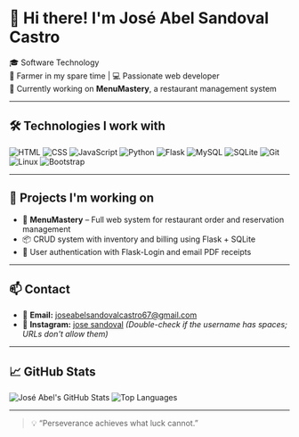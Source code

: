 # 👋 Hi there! I'm José Abel Sandoval Castro

🎓 Software Technology   
🌿 Farmer in my spare time | 💻 Passionate web developer  
🚀 Currently working on **MenuMastery**, a restaurant management system

---

## 🛠️ Technologies I work with
![HTML](https://img.shields.io/badge/-HTML5-E34F26?style=flat&logo=html5&logoColor=white)
![CSS](https://img.shields.io/badge/-CSS3-1572B6?style=flat&logo=css3)
![JavaScript](https://img.shields.io/badge/-JavaScript-F7DF1E?style=flat&logo=javascript&logoColor=black)
![Python](https://img.shields.io/badge/-Python-3776AB?style=flat&logo=python&logoColor=white)
![Flask](https://img.shields.io/badge/-Flask-000000?style=flat&logo=flask)
![MySQL](https://img.shields.io/badge/-MySQL-4479A1?style=flat&logo=mysql)
![SQLite](https://img.shields.io/badge/-SQLite-003B57?style=flat&logo=sqlite)
![Git](https://img.shields.io/badge/-Git-F05032?style=flat&logo=git&logoColor=white)
![Linux](https://img.shields.io/badge/-Linux-FCC624?style=flat&logo=linux&logoColor=black)
![Bootstrap](https://img.shields.io/badge/-Bootstrap-563D7C?style=flat&logo=bootstrap&logoColor=white)


---

## 🧠 Projects I'm working on
- 🔧 **MenuMastery** – Full web system for restaurant order and reservation management
- 📦 CRUD system with inventory and billing using Flask + SQLite
- 🔐 User authentication with Flask-Login and email PDF receipts

---

## 📫 Contact
- 📧 **Email:** joseabelsandovalcastro67@gmail.com  
- 📸 **Instagram:** [jose sandoval](https://www.instagram.com/jose%20sandoval) *(Double-check if the username has spaces; URLs don't allow them)*

---

## 📈 GitHub Stats
![José Abel's GitHub Stats](https://github-readme-stats.vercel.app/api?username=joseabel&show_icons=true&theme=radical)
![Top Languages](https://github-readme-stats.vercel.app/api/top-langs/?username=joseabel&layout=compact&theme=radical)

---

> 💡 “Perseverance achieves what luck cannot.”
